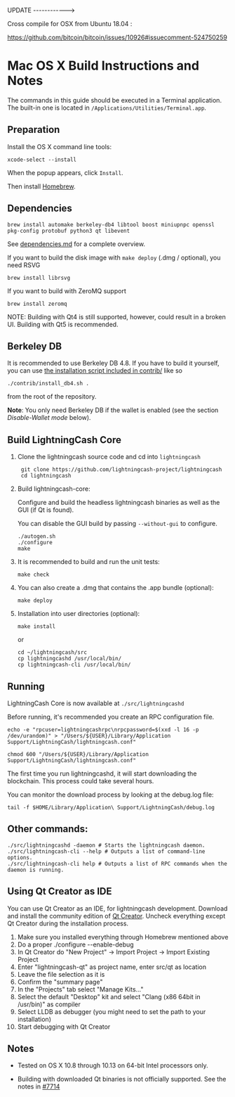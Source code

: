 UPDATE ------------>

Cross compile for OSX from Ubuntu 18.04 :

https://github.com/bitcoin/bitcoin/issues/10926#issuecomment-524750259









Mac OS X Build Instructions and Notes
====================================
The commands in this guide should be executed in a Terminal application.
The built-in one is located in `/Applications/Utilities/Terminal.app`.

Preparation
-----------
Install the OS X command line tools:

`xcode-select --install`

When the popup appears, click `Install`.

Then install [Homebrew](https://brew.sh).

Dependencies
----------------------

    brew install automake berkeley-db4 libtool boost miniupnpc openssl pkg-config protobuf python3 qt libevent

See [dependencies.md](dependencies.md) for a complete overview.

If you want to build the disk image with `make deploy` (.dmg / optional), you need RSVG

    brew install librsvg

If you want to build with ZeroMQ support
    
    brew install zeromq

NOTE: Building with Qt4 is still supported, however, could result in a broken UI. Building with Qt5 is recommended.

Berkeley DB
-----------
It is recommended to use Berkeley DB 4.8. If you have to build it yourself,
you can use [the installation script included in contrib/](/contrib/install_db4.sh)
like so

```shell
./contrib/install_db4.sh .
```

from the root of the repository.

**Note**: You only need Berkeley DB if the wallet is enabled (see the section *Disable-Wallet mode* below).

Build LightningCash Core
------------------------

1. Clone the lightningcash source code and cd into `lightningcash`

        git clone https://github.com/lightningcash-project/lightningcash
        cd lightningcash

2.  Build lightningcash-core:

    Configure and build the headless lightningcash binaries as well as the GUI (if Qt is found).

    You can disable the GUI build by passing `--without-gui` to configure.

        ./autogen.sh
        ./configure
        make

3.  It is recommended to build and run the unit tests:

        make check

4.  You can also create a .dmg that contains the .app bundle (optional):

        make deploy

5.  Installation into user directories (optional):

        make install

    or

        cd ~/lightningcash/src
        cp lightningcashd /usr/local/bin/
        cp lightningcash-cli /usr/local/bin/

Running
-------

LightningCash Core is now available at `./src/lightningcashd`

Before running, it's recommended you create an RPC configuration file.

    echo -e "rpcuser=lightningcashrpc\nrpcpassword=$(xxd -l 16 -p /dev/urandom)" > "/Users/${USER}/Library/Application Support/LightningCash/lightningcash.conf"

    chmod 600 "/Users/${USER}/Library/Application Support/LightningCash/lightningcash.conf"

The first time you run lightningcashd, it will start downloading the blockchain. This process could take several hours.

You can monitor the download process by looking at the debug.log file:

    tail -f $HOME/Library/Application\ Support/LightningCash/debug.log

Other commands:
-------

    ./src/lightningcashd -daemon # Starts the lightningcash daemon.
    ./src/lightningcash-cli --help # Outputs a list of command-line options.
    ./src/lightningcash-cli help # Outputs a list of RPC commands when the daemon is running.

Using Qt Creator as IDE
------------------------
You can use Qt Creator as an IDE, for lightningcash development.
Download and install the community edition of [Qt Creator](https://www.qt.io/download/).
Uncheck everything except Qt Creator during the installation process.

1. Make sure you installed everything through Homebrew mentioned above
2. Do a proper ./configure --enable-debug
3. In Qt Creator do "New Project" -> Import Project -> Import Existing Project
4. Enter "lightningcash-qt" as project name, enter src/qt as location
5. Leave the file selection as it is
6. Confirm the "summary page"
7. In the "Projects" tab select "Manage Kits..."
8. Select the default "Desktop" kit and select "Clang (x86 64bit in /usr/bin)" as compiler
9. Select LLDB as debugger (you might need to set the path to your installation)
10. Start debugging with Qt Creator

Notes
-----

* Tested on OS X 10.8 through 10.13 on 64-bit Intel processors only.

* Building with downloaded Qt binaries is not officially supported. See the notes in [#7714](https://github.com/bitcoin/bitcoin/issues/7714)
